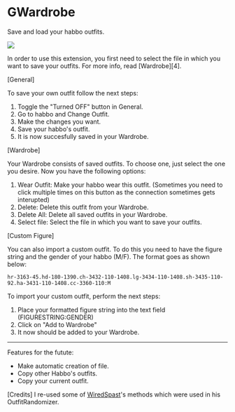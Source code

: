# GWardrobe
 Save and load your habbo outfits.
 
 ![](https://user-images.githubusercontent.com/88944709/134421457-74acc03c-c32e-461d-ac07-8c8133e4dbae.png)



In order to use this extension, you first need to select the file in which you want to save your outfits. For more info, read [Wardrobe][4]. 

[General]

To save your own outfit follow the next steps:
 1. Toggle the "Turned OFF" button in General.
 2. Go to habbo and Change Outfit.
 3. Make the changes you want.
 4. Save your habbo's outfit.
 5. It is now succesfully saved in your Wardrobe.


[Wardrobe]

Your Wardrobe consists of saved outfits. To choose one, just select the one you desire. Now you have the following options:
 1. Wear Outfit: Make your habbo wear this outfit. (Sometimes you need to click multiple times on this button as the connection sometimes gets interupted)
 2. Delete: Delete this outfit from your Wardrobe.
 3. Delete All: Delete all saved outfits in your Wardrobe.
 4. Select file: Select the file in which you want to save your outfits.

[Custom Figure]

You can also import a custom outfit. To do this you need to have the figure string and the gender of your habbo (M/F). The format goes as shown below:
```
hr-3163-45.hd-180-1390.ch-3432-110-1408.lg-3434-110-1408.sh-3435-110-92.ha-3431-110-1408.cc-3360-110:M
```
To import your custom outfit, perform the next steps:
 1. Place your formatted figure string into the text field (FIGURESTRING:GENDER)
 2. Click on "Add to Wardrobe"
 3. It now should be added to your Wardrobe.


-------------------------------------------------------------------------------------
Features for the futute:
 - Make automatic creation of file.
 - Copy other Habbo's outfits.
 - Copy your current outfit.

[Credits]
I re-used some of [WiredSpast](https://github.com/WiredSpast)'s methods which were used in his OutfitRandomizer. 
